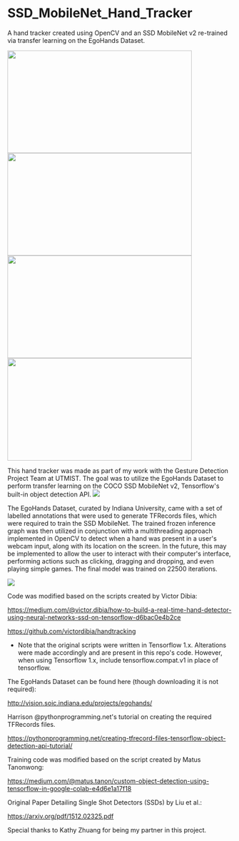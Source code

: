 # SSD_MobileNet_Hand_Tracker
A hand tracker created using OpenCV and an SSD MobileNet v2 re-trained via transfer learning on the EgoHands Dataset.

<p float="left">
<img src="https://github.com/Chubbyman2/SSD_MobileNet_Hand_Tracker/blob/main/gif_demos/hand_tracker_clip_1.gif" height="230" width="413">
<img src="https://github.com/Chubbyman2/SSD_MobileNet_Hand_Tracker/blob/main/gif_demos/hand_tracker_clip_2.gif" height="230" width="413">
<img src="https://github.com/Chubbyman2/SSD_MobileNet_Hand_Tracker/blob/main/gif_demos/hand_tracker_clip_3.gif" height="230" width="413">
<img src="https://github.com/Chubbyman2/SSD_MobileNet_Hand_Tracker/blob/main/gif_demos/hand_tracker_clip_4.gif" height="230" width="413">
</p>

This hand tracker was made as part of my work with the Gesture Detection Project Team at UTMIST. The goal was to utilize the EgoHands Dataset to perform transfer learning on the COCO SSD MobileNet v2, Tensorflow's built-in object detection API. 
<img src="https://github.com/Chubbyman2/SSD_MobileNet_Hand_Tracker/blob/main/miscellaneous/ssd_pic.png">

The EgoHands Dataset, curated by Indiana University, came with a set of labelled annotations that were used to generate TFRecords files, which were required to train the SSD MobileNet. The trained frozen inference graph was then utilized in conjunction with a multithreading approach implemented in OpenCV to detect when a hand was present in a user's webcam input, along with its location on the screen. In the future, this may be implemented to allow the user to interact with their computer's interface, performing actions such as clicking, dragging and dropping, and even playing simple games. The final model was trained on 22500 iterations.

<img src="https://github.com/Chubbyman2/SSD_MobileNet_Hand_Tracker/blob/main/miscellaneous/mAP_values.PNG">

Code was modified based on the scripts created by Victor Dibia:

https://medium.com/@victor.dibia/how-to-build-a-real-time-hand-detector-using-neural-networks-ssd-on-tensorflow-d6bac0e4b2ce

https://github.com/victordibia/handtracking

* Note that the original scripts were written in Tensorflow 1.x. Alterations were made accordingly and are present in this repo's code.
However, when using Tensorflow 1.x, include tensorflow.compat.v1 in place of tensorflow.


The EgoHands Dataset can be found here (though downloading it is not required):

http://vision.soic.indiana.edu/projects/egohands/


Harrison @pythonprogramming.net's tutorial on creating the required TFRecords files.

https://pythonprogramming.net/creating-tfrecord-files-tensorflow-object-detection-api-tutorial/


Training code was modified based on the script created by Matus Tanonwong:

https://medium.com/@matus.tanon/custom-object-detection-using-tensorflow-in-google-colab-e4d6e1a17f18


Original Paper Detailing Single Shot Detectors (SSDs) by Liu et al.:

https://arxiv.org/pdf/1512.02325.pdf


Special thanks to Kathy Zhuang for being my partner in this project.
